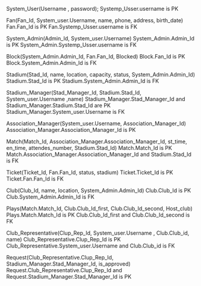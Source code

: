 System_User(Username , password);
Systemp_Usser.username is PK

Fan(Fan_Id, System_user.Username, name, phone, address, birth_date)
Fan.Fan_Id is PK
Fan.Systemp_Usser.username is FK

System_Admin(Admin_Id, System_user.Username)
System_Admin.Admin_Id is PK
System_Admin.Systemp_Usser.username is FK

Block(System_Admin.Admin_Id, Fan.Fan_Id, Blocked)
Block.Fan_Id is PK
Block.System_Admin.Admin_Id is FK

Stadium(Stad_Id, name, location, capacity, status, System_Admin.Admin_Id)
Stadium.Stad_Id is PK
Stadium.System_Admin.Admin_Id is FK

Stadium_Manager(Stad_Manager_Id, Stadium.Stad_Id, System_user.Username ,name)
Stadium_Manager.Stad_Manager_Id and Stadium_Manager.Stadium.Stad_Id are PK
Stadium_Manager.System_user.Username is FK

Association_Manager(System_user.Username, Association_Manager_Id)
Association_Manager.Association_Manager_Id is PK

Match(Match_Id, Association_Manager.Association_Manager_Id, st_time, en_time, attendes_number, Stadium.Stad_Id)
Match.Match_Id is PK
Match.Association_Manager.Association_Manager_Id and Stadium.Stad_Id is FK

Ticket(Ticket_Id, Fan.Fan_Id, status, stadium)
Ticket.Ticket_Id is PK
Ticket.Fan.Fan_Id is FK

Club(Club_Id, name, location, System_Admin.Admin_Id)
Club.Club_Id is PK
Club.System_Admin.Admin_Id is FK

Plays(Match.Match_Id, Club.Club_Id_first, Club.Club_Id_second, Host_club)
Plays.Match.Match_Id is PK
Club.Club_Id_first and  Club.Club_Id_second is FK


Club_Representative(Clup_Rep_Id, System_user.Username , Club.Club_id, name)
Club_Representative.Clup_Rep_Id is PK
Club_Representative.System_user.Username and Club.Club_id is FK

Request(Club_Representative.Clup_Rep_Id, Stadium_Manager.Stad_Manager_Id, is_approved)
Request.Club_Representative.Clup_Rep_Id and Request.Stadium_Manager.Stad_Manager_Id is PK















